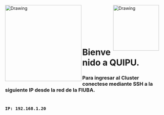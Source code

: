 <img src="http://materias.fi.uba.ar/6625/Images/FIUBA_ALTA.jpg" alt="Drawing" style="width: 250px;" align="left"/> 
<img src="http://etc.usf.edu/clipart/25400/25484/quipu_25484_md.gif" alt="Drawing" style="width: 150px;" align="right"/> 

<br><br><br><br><br>
# Bienvenido a QUIPU.

### Para ingresar al Cluster conectese mediante SSH a la siguiente IP desde la red de la FIUBA.<br><br>
### ```IP: 192.168.1.20 ```
